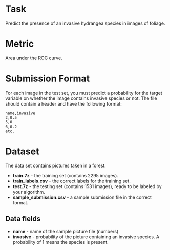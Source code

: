 # Task

Predict the presence of an invasive hydrangea species in images of foliage.

# Metric

Area under the ROC curve.

# Submission Format

For each image in the test set, you must predict a probability for the target variable on whether the image contains invasive species or not. The file should contain a header and have the following format:

```
name,invasive
2,0.5
5,0
6,0.2
etc.
```

# Dataset

The data set contains pictures taken in a forest.

- **train.7z** - the training set (contains 2295 images).
- **train_labels.csv** - the correct labels for the training set.
- **test.7z** - the testing set (contains 1531 images), ready to be labeled by your algorithm.
- **sample_submission.csv** - a sample submission file in the correct format.

## Data fields

- **name** - name of the sample picture file (numbers)
- **invasive** - probability of the picture containing an invasive species. A probability of 1 means the species is present.